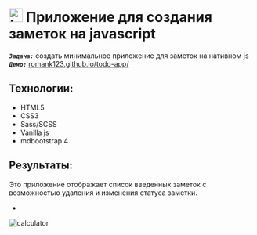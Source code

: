<h1>
  <img 
    src="https://cdn.icon-icons.com/icons2/534/PNG/512/window-domain_icon-icons.com_52810.png" 
    width="28"
    alt="LOGO"/>
    Приложение для создания заметок на javascript
</h1>

<strong><em>`Задача:`</em></strong> создать минимальное приложение для заметок на нативном js<br>
<strong><em>`Демо:`</em></strong> <a href="https://romank123.github.io/todo-app/" target="_blank"> romank123.github.io/todo-app/</a>

## Технологии:

- HTML5
- CSS3
- Sass/SCSS
- Vanilla js
- mdbootstrap 4

## Результаты:

Это приложение отображает список введенных заметок с возможностью удаления и изменения статуса заметки.

-

![calculator](https://romank123.github.io/images/io-todo.jpg)
